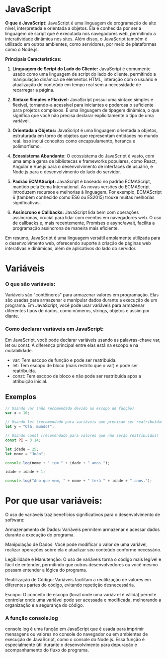 # JavaScript

**O que é JavaScript:**
JavaScript é uma linguagem de programação de alto nível, interpretada e orientada a objetos. Ela é conhecida por ser a linguagem de script que é executada nos navegadores web, permitindo a interatividade dinâmica nos sites. Além disso, o JavaScript também é utilizado em outros ambientes, como servidores, por meio de plataformas como o Node.js.

**Principais Características:**

1. **Linguagem de Script do Lado do Cliente:** JavaScript é comumente usado como uma linguagem de script do lado do cliente, permitindo a manipulação dinâmica de elementos HTML, interação com o usuário e atualização de conteúdo em tempo real sem a necessidade de recarregar a página.

2. **Sintaxe Simples e Flexível:** JavaScript possui uma sintaxe simples e flexível, tornando-a acessível para iniciantes e poderosa o suficiente para projetos complexos. É uma linguagem de tipagem dinâmica, o que significa que você não precisa declarar explicitamente o tipo de uma variável.

3. **Orientada a Objetos:** JavaScript é uma linguagem orientada a objetos, estruturada em torno de objetos que representam entidades no mundo real. Isso inclui conceitos como encapsulamento, herança e polimorfismo.

4. **Ecossistema Abundante:** O ecossistema do JavaScript é vasto, com uma ampla gama de bibliotecas e frameworks populares, como React, Angular e Vue.js para o desenvolvimento de interfaces de usuário, e Node.js para o desenvolvimento do lado do servidor.

5. **Padrão ECMAScript:** JavaScript é baseado no padrão ECMAScript, mantido pela Ecma International. As novas versões do ECMAScript introduzem recursos e melhorias à linguagem. Por exemplo, ECMAScript 6 (também conhecido como ES6 ou ES2015) trouxe muitas melhorias significativas.

6. **Assíncrono e Callbacks:** JavaScript lida bem com operações assíncronas, crucial para lidar com eventos em navegadores web. O uso de callbacks e, mais recentemente, Promises e async/await, facilita a programação assíncrona de maneira mais eficiente.

Em resumo, JavaScript é uma linguagem versátil amplamente utilizada para o desenvolvimento web, oferecendo suporte à criação de páginas web interativas e dinâmicas, além de aplicativos do lado do servidor.

# Variáveis
### O que são variáveis:
Variáveis são "contêineres" para armazenar valores em programação. Elas são usadas para armazenar e manipular dados durante a execução de um programa. Em JavaScript, você pode usar variáveis para armazenar diferentes tipos de dados, como números, strings, objetos e assim por diante.

### Como declarar variáveis em JavaScript:
Em JavaScript, você pode declarar variáveis usando as palavras-chave var, let ou const. A diferença principal entre elas está na escopo e na mutabilidade.

- var: Tem escopo de função e pode ser reatribuída.
- let: Tem escopo de bloco (mais restrito que o var) e pode ser reatribuída.
- const: Tem escopo de bloco e não pode ser reatribuída após a atribuição inicial.


## Exemplos

```javascript
// Usando var (não recomendado devido ao escopo de função)
var x = 10;

// Usando let (recomendado para variáveis que precisam ser reatribuídas)
let y = "Olá, mundo!";

// Usando const (recomendado para valores que não serão reatribuídos)
const PI = 3.14;

let idade = 25;
let nome = "João";

console.log(nome + " tem " + idade + " anos.");

idade = idade + 1;

console.log("Ano que vem, " + nome + " terá " + idade + " anos."); 
```

# Por que usar variáveis:
O uso de variáveis traz benefícios significativos para o desenvolvimento de software:

Armazenamento de Dados: Variáveis permitem armazenar e acessar dados durante a execução do programa.

Manipulação de Dados: Você pode modificar o valor de uma variável, realizar operações sobre ela e atualizar seu conteúdo conforme necessário.

Legibilidade e Manutenção: O uso de variáveis torna o código mais legível e fácil de entender, permitindo que outros desenvolvedores ou você mesmo possam entender a lógica do programa.

Reutilização de Código: Variáveis facilitam a reutilização de valores em diferentes partes do código, evitando repetição desnecessária.

Escopo: O conceito de escopo (local onde uma variáv el é válida) permite controlar onde uma variável pode ser acessada e modificada, melhorando a organização e a segurança do código.

### A função console.log
console.log é uma função em JavaScript que é usada para imprimir mensagens ou valores no console do navegador ou em ambientes de execução de JavaScript, como o console do Node.js. Essa função é especialmente útil durante o desenvolvimento para depuração e acompanhamento do fluxo do programa.
